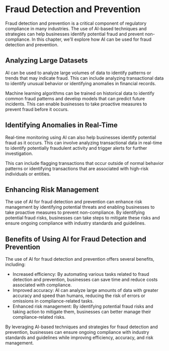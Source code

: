 Fraud Detection and Prevention
========================================================================================

Fraud detection and prevention is a critical component of regulatory compliance in many industries. The use of AI-based techniques and strategies can help businesses identify potential fraud and prevent non-compliance. In this chapter, we'll explore how AI can be used for fraud detection and prevention.

Analyzing Large Datasets
------------------------

AI can be used to analyze large volumes of data to identify patterns or trends that may indicate fraud. This can include analyzing transactional data to identify unusual behavior or identifying anomalies in financial records.

Machine learning algorithms can be trained on historical data to identify common fraud patterns and develop models that can predict future incidents. This can enable businesses to take proactive measures to prevent fraud before it occurs.

Identifying Anomalies in Real-Time
----------------------------------

Real-time monitoring using AI can also help businesses identify potential fraud as it occurs. This can involve analyzing transactional data in real-time to identify potentially fraudulent activity and trigger alerts for further investigation.

This can include flagging transactions that occur outside of normal behavior patterns or identifying transactions that are associated with high-risk individuals or entities.

Enhancing Risk Management
-------------------------

The use of AI for fraud detection and prevention can enhance risk management by identifying potential threats and enabling businesses to take proactive measures to prevent non-compliance. By identifying potential fraud risks, businesses can take steps to mitigate these risks and ensure ongoing compliance with industry standards and guidelines.

Benefits of Using AI for Fraud Detection and Prevention
-------------------------------------------------------

The use of AI for fraud detection and prevention offers several benefits, including:

* Increased efficiency: By automating various tasks related to fraud detection and prevention, businesses can save time and reduce costs associated with compliance.
* Improved accuracy: AI can analyze large amounts of data with greater accuracy and speed than humans, reducing the risk of errors or omissions in compliance-related tasks.
* Enhanced risk management: By identifying potential fraud risks and taking action to mitigate them, businesses can better manage their compliance-related risks.

By leveraging AI-based techniques and strategies for fraud detection and prevention, businesses can ensure ongoing compliance with industry standards and guidelines while improving efficiency, accuracy, and risk management.

